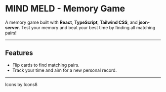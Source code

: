 # MIND MELD - Memory Game

A memory game built with **React**, **TypeScript**, **Tailwind CSS**, and **json-server**. Test your memory and beat your best time by finding all matching pairs!

---

## **Features**

- Flip cards to find matching pairs.
- Track your time and aim for a new personal record.

---

Icons by Icons8
